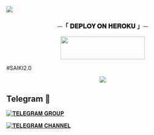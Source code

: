 
 <img src="https://readme-typing-svg.herokuapp.com?color=FF0000&width=420&lines=+SAIKO+MUSIC 2.0+BOT+✨">





<h3 align="center">
    ─「 𝐃𝐄𝐏𝐋𝐎𝐘 𝐎𝐍 𝐇𝐄𝐑𝐎𝐊𝐔 」─
</h3>

<p align="center"><a href="https://dashboard.heroku.com/new?template=https://github.com/BLACKLOVER15/SaikoMusic2.0"> <img src="https://img.shields.io/badge/Deploy%20On%20Heroku-00FFFF?style=for-the-badge&logo=heroku" width="220" height="60"/></a></p>

#SAIKI2.0
<p align="center"><a href="https://t.me/BlackLover_uff"><img src="https://telegra.ph/file/c752663369c7161426044.jpg"></a></p>

## Telegram 🏪

[![𝐓𝐄𝐋𝐄𝐆𝐑𝐀𝐌 𝐆𝐑𝐎𝐔𝐏](https://img.shields.io/badge/Telegram-Group-brightgreen)](https://t.me/SSC_MAKER_QUIZ)

[![𝐓𝐄𝐋𝐄𝐆𝐑𝐀𝐌 𝐂𝐇𝐀𝐍𝐍𝐄𝐋](https://img.shields.io/badge/Telegram-Channel-brightgreen)](https://t.me/BlackMusicSupport)

